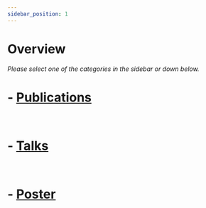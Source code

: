 ```yaml
---
sidebar_position: 1
---
```


# Overview

_Please select one of the categories in the sidebar or down below._

# - [Publications](./category/publications)

&nbsp;

# - [Talks](./category/talks)

&nbsp;

# - [Poster](./category/poster)

